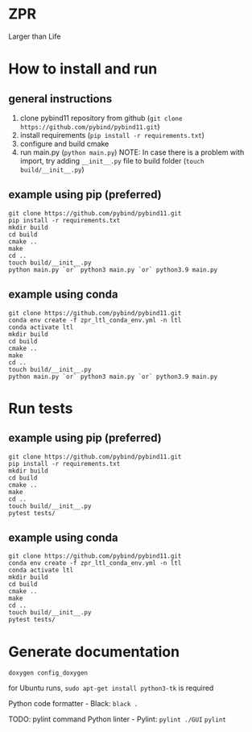 # ZPR
Larger than Life 

# How to install and run

## general instructions
1. clone pybind11 repository from github (`git clone https://github.com/pybind/pybind11.git`)
2. install requirements (`pip install -r requirements.txt`)
3. configure and build cmake
4. run main.py (`python main.py`)
NOTE: In case there is a problem with import, try adding `__init__.py` file to build folder (`touch build/__init__.py`)

## example using pip (preferred)
    git clone https://github.com/pybind/pybind11.git
    pip install -r requirements.txt
    mkdir build
    cd build
    cmake ..
    make
    cd ..
    touch build/__init__.py
    python main.py `or` python3 main.py `or` python3.9 main.py

## example using conda
    git clone https://github.com/pybind/pybind11.git
    conda env create -f zpr_ltl_conda_env.yml -n ltl
    conda activate ltl
    mkdir build
    cd build
    cmake ..
    make
    cd ..
    touch build/__init__.py
    python main.py `or` python3 main.py `or` python3.9 main.py

# Run tests

## example using pip (preferred)
    git clone https://github.com/pybind/pybind11.git
    pip install -r requirements.txt
    mkdir build
    cd build
    cmake ..
    make
    cd ..
    touch build/__init__.py
    pytest tests/

## example using conda
    git clone https://github.com/pybind/pybind11.git
    conda env create -f zpr_ltl_conda_env.yml -n ltl
    conda activate ltl
    mkdir build
    cd build
    cmake ..
    make
    cd ..
    touch build/__init__.py
    pytest tests/

# Generate documentation
    doxygen config_doxygen


for Ubuntu runs, ```sudo apt-get install python3-tk``` is required

Python code formatter - Black:
```black .```

TODO: pylint command
Python linter - Pylint:
```pylint ./GUI```
```pylint ```